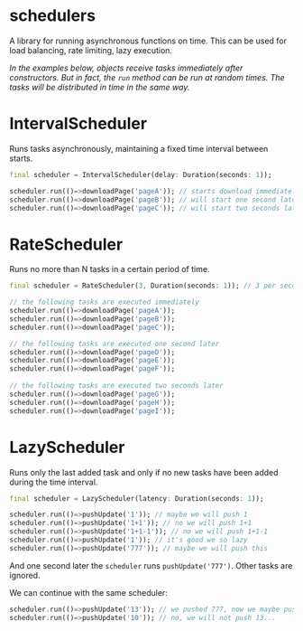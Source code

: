 
# schedulers

A library for running asynchronous functions on time. This can be used for 
load balancing, rate limiting, lazy execution.

*In the examples below, objects receive tasks immediately after 
constructors. But in fact, the `run` method can be run at random times. The 
tasks will be distributed in time in the same way.*

# IntervalScheduler

Runs tasks asynchronously, maintaining a fixed time interval between starts.

``` dart
final scheduler = IntervalScheduler(delay: Duration(seconds: 1));

scheduler.run(()=>downloadPage('pageA')); // starts download immediately
scheduler.run(()=>downloadPage('pageB')); // will start one second later
scheduler.run(()=>downloadPage('pageC')); // will start two seconds later
```

# RateScheduler

Runs no more than N tasks in a certain period of time.

``` dart
final scheduler = RateScheduler(3, Duration(seconds: 1)); // 3 per second

// the following tasks are executed immediately
scheduler.run(()=>downloadPage('pageA'));
scheduler.run(()=>downloadPage('pageB'));
scheduler.run(()=>downloadPage('pageC'));

// the following tasks are executed one second later
scheduler.run(()=>downloadPage('pageD'));
scheduler.run(()=>downloadPage('pageE'));
scheduler.run(()=>downloadPage('pageF'));
 
// the following tasks are executed two seconds later
scheduler.run(()=>downloadPage('pageG'));
scheduler.run(()=>downloadPage('pageH'));
scheduler.run(()=>downloadPage('pageI'));
```

# LazyScheduler

Runs only the last added task and only if no new tasks have been added during 
the time interval.

``` dart
final scheduler = LazyScheduler(latency: Duration(seconds: 1));

scheduler.run(()=>pushUpdate('1')); // maybe we will push 1
scheduler.run(()=>pushUpdate('1+1')); // no we will push 1+1
scheduler.run(()=>pushUpdate('1+1-1')); // no we will push 1+1-1
scheduler.run(()=>pushUpdate('1')); // it's good we so lazy
scheduler.run(()=>pushUpdate('777')); // maybe we will push this
```

And one second later the `scheduler` runs `pushUpdate('777')`. Other tasks 
are ignored.

We can continue with the same scheduler:

``` dart
scheduler.run(()=>pushUpdate('13')); // we pushed 777, now we maybe push 13
scheduler.run(()=>pushUpdate('10')); // no, we will not push 13...
```


